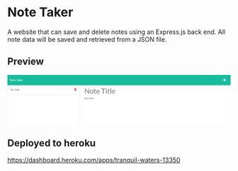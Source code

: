 # Note Taker
A website that can save and delete notes using an Express.js back end. All note data will be saved and retrieved from a JSON file. 

## Preview
![screenshot-of-note-taker](./assets/screenshot/preview.PNG)

## Deployed to heroku
https://dashboard.heroku.com/apps/tranquil-waters-13350